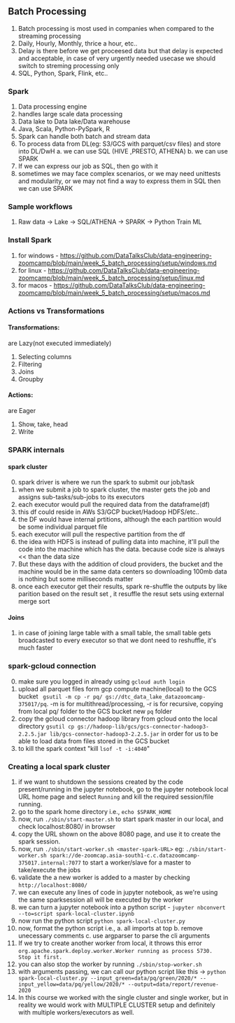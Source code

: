 ## Batch Processing

1. Batch processing is most used in companies when compared to the streaming processing
2. Daily, Hourly, Monthly, thrice a hour, etc..
3. Delay is there before we get proceesed data but that delay is expected and acceptable, in case of very urgently needed usecase we should switch to streming processing only
4.  SQL, Python, Spark, Flink, etc..

### Spark
1. Data processing engine
2. handles large scale data processing
3. Data lake to Data lake/Data warehouse
4. Java, Scala, Python-PySpark, R
5. Spark can handle both batch and stream data
6. To process data from DL(eg: S3/GCS with parquet/csv files) and store into DL/DwH
    a. we can use SQL (HIVE ,PRESTO, ATHENA)
    b. we can use SPARK
7. If we can express our job as SQL, then go with it
8. sometimes we may face complex scenarios, or we may need unittests and modularity, or we may not find a way to express them in SQL then we can use SPARK

### Sample workflows
1. Raw data -> Lake -> SQL/ATHENA -> SPARK -> Python Train ML

### Install Spark
1. for windows - https://github.com/DataTalksClub/data-engineering-zoomcamp/blob/main/week_5_batch_processing/setup/windows.md
2. for linux - https://github.com/DataTalksClub/data-engineering-zoomcamp/blob/main/week_5_batch_processing/setup/linux.md
3. for macos - https://github.com/DataTalksClub/data-engineering-zoomcamp/blob/main/week_5_batch_processing/setup/macos.md



### Actions vs Transformations
#### Transformations:
are Lazy(not executed immediately)
1. Selecting columns
2. Filtering
3. Joins
4. Groupby


#### Actions:
are Eager
1. Show, take, head
2. Write


### SPARK internals
#### spark cluster
0. spark driver is where we run the spark to submit our job/task
1. when we submit a job to spark cluster, the master gets the job and assigns sub-tasks/sub-jobs to its executors
2. each executor would pull the required data from the dataframe(df)
3. this df could reside in AWs S3/GCP bucket/Hadoop HDFS/etc..
4. the DF would have internal prtitions, although the each partition would be some individual parquet file
5. each executor will pull the respective partition from the df 
6. the idea with HDFS is instead of pulling data into machine, it'll pull the code into the machine which has the data. because code size is always << than the data size
7. But these days with the addition of cloud providers, the bucket and the machine would be in the same data centers so downloading 100mb data is nothing but some milliseconds matter
8. once each executor get their results, spark re-shuffle the outputs by like parition based on the result set , it resuffle the resut sets using external merge sort


#### Joins
1. in case of joining large table with a small table, the small table gets broadcasted to every executor so that we dont need to reshuffle, it's much faster


### spark-gcloud connection
0. make sure you logged in already using `gcloud auth login`
1. upload all parquet files form gcp compute machine(local) to the GCS bucket ` gsutil -m cp -r pq/ gs://dtc_data_lake_datazoomcamp-375017/pq`. -m is for multithread/processing, -r is for recursive, copying from local pq/ folder to the GCS bucket new `pq` folder
2. copy the gcloud connector hadoop library from gcloud onto the local directory `gsutil cp gs://hadoop-lib/gcs/gcs-connector-hadoop3-2.2.5.jar lib/gcs-connector-hadoop3-2.2.5.jar` in order for us to be able to load data from files stored in the GCS bucket
3. to kill the spark context "kill `lsof -t -i:4040`"

### Creating a local spark cluster
1. if we want to shutdown the sessions created by the code present/running in the jupyter notebook, go to the jupyter notebook local URL home page and select `Running` and kill the required session/file running.
2. go to the spark home directory i.e., `echo $SPARK_HOME`
3. now, run `./sbin/start-master.sh` to start spark master in our local, and check localhost:8080/ in browser
4. copy the URL shown on the above 8080 page, and use it to create the spark session.
5. now, run `./sbin/start-worker.sh <master-spark-URL>` eg: `./sbin/start-worker.sh spark://de-zoomcap.asia-south1-c.c.datazoomcamp-375017.internal:7077` to start a worker/slave for a master to take/execute the jobs
6. validate the a new worker is added to a master by checking `http://localhost:8080/`
7. we can execute any lines of code in jupyter notebook, as we're using the same sparksession all will be executed by the worker
8. we can turn a jupyter notebook into a python script - `jupyter nbconvert --to=script spark-local-cluster.ipynb`
9. now run the python script `python spark-local-cluster.py`
10. now, format the python script i.e.,
    a. all imports at top
    b. remove unecessary comments
    c. use argparser to parse the cli arguments 
11. If we try to create another worker from local, it throws this error `org.apache.spark.deploy.worker.Worker running as process 5730.  Stop it first.`
12. you can also stop the worker by running `./sbin/stop-worker.sh`
13. with arguments passing, we can call our python script like this -> `python spark-local-cluster.py --input_green=data/pq/green/2020/* --input_yellow=data/pq/yellow/2020/* --output=data/report/revenue-2020`
14. In this course we worked with the single cluster and single worker, but in reality we would work with MULTIPLE CLUSTER setup and definitely with multiple workers/executors as well.

